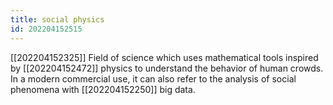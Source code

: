 ```yaml
---
title: social physics
id: 202204152515
---
```


[[202204152325]] Field of science which uses mathematical tools inspired by [[202204152472]] physics to understand the behavior of human crowds. In a modern commercial use, it can also refer to the analysis of social phenomena with [[202204152250]] big data.
